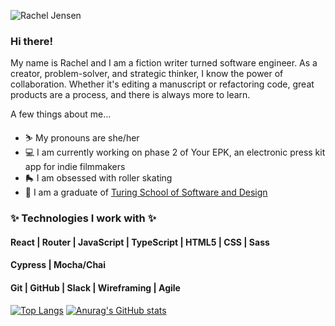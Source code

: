 <!-- ![Rachel Jensen](https://user-images.githubusercontent.com/81662051/141228948-26e94f0f-bb84-4f6b-8301-dc666e309f04.gif) -->
![Rachel Jensen](https://user-images.githubusercontent.com/81662051/141229507-4df8c2dc-73f3-4ef6-a91e-067b9898f560.png)

### Hi there! 

My name is Rachel and I am a fiction writer turned software engineer. As a creator, problem-solver, and strategic thinker, I know the power of collaboration. Whether it's editing a manuscript or refactoring code, great products are a process, and there is always more to learn. 

A few things about me...
- ⛷   My pronouns are she/her
- 💻   I am currently working on phase 2 of Your EPK, an electronic press kit app for indie filmmakers
- 🛼   I am obsessed with roller skating
- 🌇   I am a graduate of [Turing School of Software and Design](https://turing.edu/)


### ✨ Technologies I work with ✨
#### React | Router | JavaScript | TypeScript | HTML5 | CSS | Sass 
#### Cypress | Mocha/Chai
#### Git | GitHub | Slack | Wireframing | Agile 


[![Top Langs](https://github-readme-stats.vercel.app/api/top-langs/?username=rachelJensen&layout=compact)](https://github.com/anuraghazra/github-readme-stats) [![Anurag's GitHub stats](https://github-readme-stats.vercel.app/api?username=rachelJensen&show_icons=true&theme=radical)
](https://github.com/anuraghazra/github-readme-stats)
